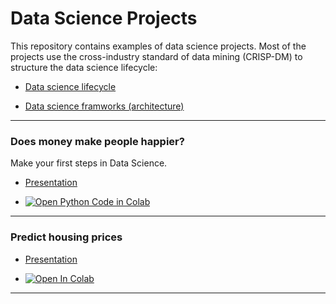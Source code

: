 # Data Science Projects

This repository contains examples of data science projects. Most of the projects use the cross-industry standard of data mining (CRISP-DM) to structure the data science lifecycle:

* [Data science lifecycle](https://docs.google.com/presentation/d/1Y_6d-yv0Wq9WQvWkYS64KYkcSoswewm-7t2jfSz3aT4/edit?usp=sharing)

* [Data science framworks (architecture)](https://docs.google.com/presentation/d/1vP66PWVn9XtdU2oqJSM4xnfn_xCbs7qvlMRP9826uDY/edit?usp=sharing)


---

### Does money make people happier?

Make your first steps in Data Science.


* [Presentation](https://docs.google.com/presentation/d/1g7wgZO_OaiFChKNxSazELcz7ylIlJViQpYh2chLxjdE/edit?usp=sharing)

* [![Open Python Code in Colab](https://colab.research.google.com/assets/colab-badge.svg)](https://colab.research.google.com/github/kirenz/data-science-projects/blob/master/ds-first-steps-happy-gdp.ipynb)


---

### Predict housing prices

* [Presentation](https://docs.google.com/presentation/d/1LXZTBUupzfc8XR1xR98194MAQvdKb4cbYvqOcOrs62A/edit#slide=id.p)

* [![Open In Colab](https://colab.research.google.com/assets/colab-badge.svg)](https://colab.research.google.com/github/kirenz/data-science-projects/blob/master/ds-housing.ipynb)

---





